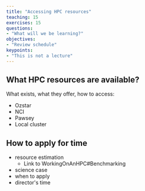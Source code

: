 ```yaml
---
title: "Accessing HPC resources"
teaching: 15
exercises: 15
questions:
- "What will we be learning?"
objectives:
- "Review schedule"
keypoints:
- "This is not a lecture"
---
```


## What HPC resources are available?
What exists, what they offer, how to access:
- Ozstar
- NCI
- Pawsey
- Local cluster


## How to apply for time
- resource estimation
  - Link to WorkingOnAnHPC#Benchmarking
- science case
- when to apply
- director's time